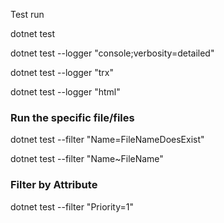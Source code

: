 ﻿
Test run

dotnet test

dotnet test --logger "console;verbosity=detailed"

dotnet test --logger "trx"

dotnet test --logger "html"

### Run the specific file/files

dotnet test --filter "Name=FileNameDoesExist"

dotnet test --filter "Name~FileName"

### Filter by Attribute

dotnet test --filter "Priority=1" 
 